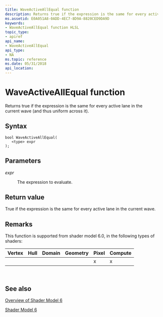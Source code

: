 ```yaml
---
title: WaveActiveAllEqual function
description: Returns true if the expression is the same for every active lane in the current wave (and thus uniform across it).
ms.assetid: E0A051A8-0ADD-4EC7-8D9A-8820CED9DA9D
keywords:
- WaveActiveAllEqual function HLSL
topic_type:
- apiref
api_name:
- WaveActiveAllEqual
api_type:
- NA
ms.topic: reference
ms.date: 05/31/2018
api_location: 
---
```


# WaveActiveAllEqual function

Returns true if the expression is the same for every active lane in the current wave (and thus uniform across it).

## Syntax


``` syntax
bool WaveActiveAllEqual(
   <type> expr
);
```



## Parameters

<dl> <dt>

*expr* 
</dt> <dd>

The expression to evaluate.

</dd> </dl>

## Return value

True if the expression is the same for every active lane in the current wave.

## Remarks

This function is supported from shader model 6.0, in the following types of shaders:



| Vertex | Hull | Domain | Geometry | Pixel | Compute |
|--------|------|--------|----------|-------|---------|
|        |      |        |          | x     | x       |



 

## See also

<dl> <dt>

[Overview of Shader Model 6](hlsl-shader-model-6-0-features-for-direct3d-12.md)
</dt> <dt>

[Shader Model 6](shader-model-6-0.md)
</dt> </dl>

 

 




